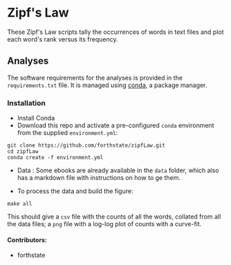 # Zipf's Law

These Zipf's Law scripts tally the occurrences of words in text
files and plot each word's rank versus its frequency.

## Analyses
The software requirements for the analyses is provided in the `requirements.txt` file. It is managed using [conda](https://conda.readthedocs.io/en/latest/), a package manager.
### Installation
- Install Conda
- Download this repo and activate a pre-configured `conda` environment from the supplied `environment.yml`:
```
git clone https://github.com/forthstate/zipfLaw.git
cd zipfLaw
conda create -f environment.yml
```
- Data : Some ebooks are already available in the `data` folder, which also has a markdown file with instructions on how to ge them.

- To process the data and build the figure:
```
make all
```
This should give a `csv` file with the counts of all the words, collated from all the data files; a `png` file with a log-log plot of counts with a curve-fit.  

#### Contributors:
- forthstate
